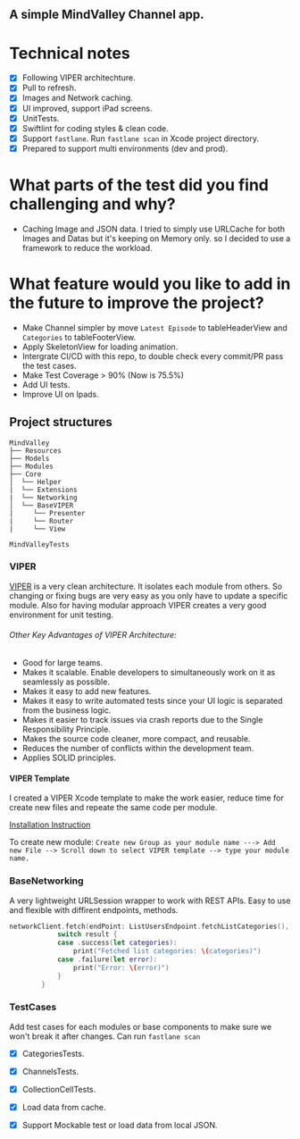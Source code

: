 ## A simple MindValley Channel app.

# Technical notes
- [x] Following VIPER architechture.
- [x] Pull to refresh.
- [x] Images and Network caching.
- [x] UI improved, support iPad screens.
- [x] UnitTests.
- [x] Swiftlint for coding styles & clean code.
- [x] Support `fastlane`. Run `fastlane scan` in Xcode project directory.
- [x] Prepared to support multi environments (dev and prod).

# What parts of the test did you find challenging and why?
- Caching Image and JSON data. I tried to simply use URLCache for both Images and Datas but it's keeping on Memory only.
so I decided to use a framework to reduce the workload. 

# What feature would you like to add in the future to improve the project?
 - Make Channel simpler by move `Latest Episode` to tableHeaderView and `Categories` to tableFooterView.
 - Apply SkeletonView for loading animation.
 - Intergrate CI/CD with this repo, to double check every commit/PR pass the test cases. 
 - Make Test Coverage > 90% (Now is 75.5%)
 - Add UI tests.
 - Improve UI on Ipads.

 
## Project structures
```
MindValley
├── Resources
├── Models
├── Modules
├── Core
│  └── Helper
|  └── Extensions
|  └── Networking
│  └── BaseVIPER
|     └── Presenter
|     └── Router
|     └── View

MindValleyTests
```

### VIPER
[VIPER](https://medium.com/@smalam119/viper-design-pattern-for-ios-application-development-7a9703902af6) is a very clean architecture. It isolates each module from others. So changing or fixing bugs are very easy as you only have to update a specific module. Also for having modular approach VIPER creates a very good environment for unit testing.
###### Other Key Advantages of VIPER Architecture:
- Good for large teams.
- Makes it scalable. Enable developers to simultaneously work on it as seamlessly as possible.
- Makes it easy to add new features.
- Makes it easy to write automated tests since your UI logic is separated from the business logic.
- Makes it easier to track issues via crash reports due to the Single Responsibility Principle.
- Makes the source code cleaner, more compact, and reusable.
- Reduces the number of conflicts within the development team.
- Applies SOLID principles.

#### VIPER Template
I created a VIPER Xcode template to make the work easier, reduce time for create new files and repeate the same code per module.

[Installation Instruction](https://github.com/m-rec/524ad38f766143bd5e1f804e231ba7a3b8877ce6/tree/master/XCode%20Templates)

To create new module: `Create new Group as your module name ---> Add new File --> Scroll down to select VIPER template --> type your module name.`

### BaseNetworking
A very lightweight URLSession wrapper to work with REST APIs. Easy to use and flexible with diffirent endpoints, methods.

```swift
networkClient.fetch(endPoint: ListUsersEndpoint.fetchListCategories(), type: [Cateogy].self) { (result) in
            switch result {
            case .success(let categories):
                print("Fetched list categories: \(categories)")
            case .failure(let error):
                print("Error: \(error)")
            }
        }
```

### TestCases

Add test cases for each modules or base components to make sure we won't break it after changes. Can run `fastlane scan` 
- [x] CategoriesTests.
- [x] ChannelsTests.
- [x] CollectionCellTests.
- [x] Load data from cache.
- [x] Support Mockable test or load data from local JSON.

